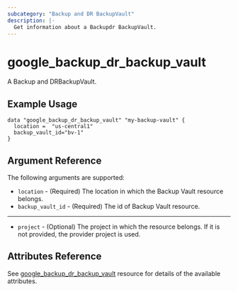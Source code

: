 ```yaml
---
subcategory: "Backup and DR BackupVault"
description: |-
  Get information about a Backupdr BackupVault.
---
```


# google_backup_dr_backup_vault

A Backup and DRBackupVault.

## Example Usage

```hcl
data "google_backup_dr_backup_vault" "my-backup-vault" {
  location =  "us-central1"
  backup_vault_id="bv-1"
}
```

## Argument Reference

The following arguments are supported:

* `location` - (Required) The location in which the Backup Vault resource belongs.
* `backup_vault_id` - (Required) The id of Backup Vault resource.

- - -

* `project` - (Optional) The project in which the resource belongs. If it
    is not provided, the provider project is used.

## Attributes Reference

See [google_backup_dr_backup_vault](https://registry.terraform.io/providers/hashicorp/google/latest/docs/resources/backup_dr_backup_vault) resource for details of the available attributes.